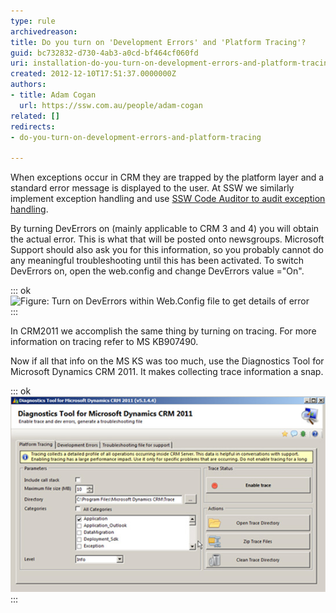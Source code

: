 ```yaml
---
type: rule
archivedreason: 
title: Do you turn on 'Development Errors' and 'Platform Tracing'?
guid: bc732832-d730-4ab3-a0cd-bf464cf060fd
uri: installation-do-you-turn-on-development-errors-and-platform-tracing
created: 2012-12-10T17:51:37.0000000Z
authors:
- title: Adam Cogan
  url: https://ssw.com.au/people/adam-cogan
related: []
redirects:
- do-you-turn-on-development-errors-and-platform-tracing

---
```


When exceptions occur in CRM they are trapped by the platform layer and a standard error message is displayed to the user. At SSW we similarly implement exception handling and use [SSW Code Auditor to audit exception handling](/_layouts/15/FIXUPREDIRECT.ASPX?WebId=3dfc0e07-e23a-4cbb-aac2-e778b71166a2&TermSetId=07da3ddf-0924-4cd2-a6d4-a4809ae20160&TermId=d700d2a5-872d-4fbd-acb7-1e2a2df1f07e).

<!--endintro-->

By turning DevErrors on (mainly applicable to CRM 3 and 4) you will obtain the actual error. This is what that will be posted onto newsgroups. Microsoft Support should also ask you for this information, so you probably cannot do any meaningful troubleshooting until this has been activated. To switch DevErrors on, open the web.config and change DevErrors value ="On".


::: ok  
![Figure: Turn on DevErrors within Web.Config file to get details of error](CRM\_DevErrors.jpg)  
:::

In CRM2011 we accomplish the same thing by turning on tracing. For more information on tracing refer to MS KB907490.

Now if all that info on the MS KS was too much, use the Diagnostics Tool for Microsoft Dynamics CRM 2011. It makes collecting trace information a snap.


::: ok  
![Figure: Diagnostics for CRM2011](Diagnostics-for-CRM.jpg)  
:::
